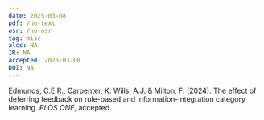 ```yaml
---
date: 2025-03-08
pdf: /no-text
osr: /no-osr
tag: misc
alcs: NA
IR: NA
accepted: 2025-03-08 
DOI: NA
---
```


Edmunds, C.E.R., Carpenter, K. Wills, A.J. & Milton, F. (2024). The effect of deferring feedback on rule-based and information-integration category learning. _PLOS ONE_, accepted.

